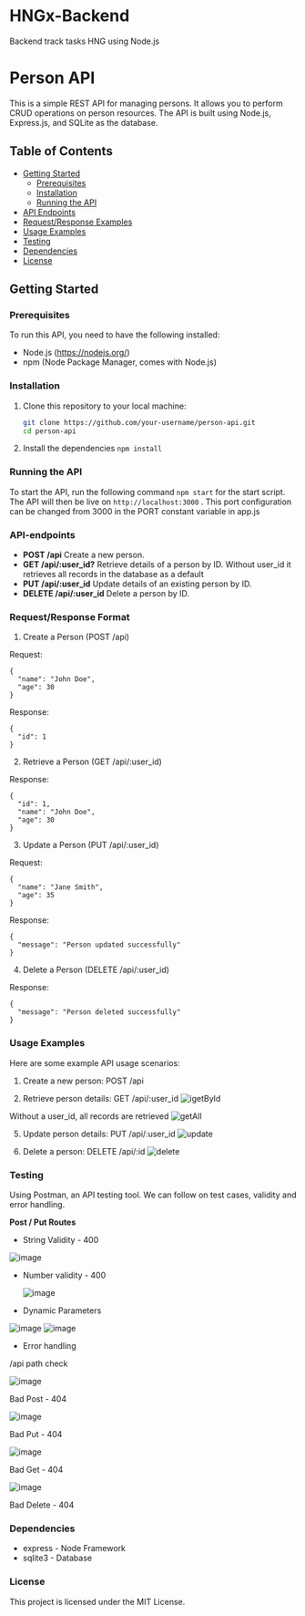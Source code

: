 # HNGx-Backend
Backend track tasks HNG using Node.js

# Person API

This is a simple REST API for managing persons. It allows you to perform CRUD operations on person resources. The API is built using Node.js, Express.js, and SQLite as the database.

## Table of Contents

- [Getting Started](#getting-started)
  - [Prerequisites](#prerequisites)
  - [Installation](#installation)
  - [Running the API](#running-the-api)
- [API Endpoints](#api-endpoints)
- [Request/Response Examples](#usage-examples)
- [Usage Examples](#usage-examples)
- [Testing](#testing)
- [Dependencies](#dependencies)
- [License](#license)

## Getting Started

### Prerequisites

To run this API, you need to have the following installed:

- Node.js (https://nodejs.org/)
- npm (Node Package Manager, comes with Node.js)

### Installation

1. Clone this repository to your local machine:

   ```bash
   git clone https://github.com/your-username/person-api.git
   cd person-api

2. Install the dependencies
    `npm install`
   
### Running the API
To start the API, run the following command `npm start` for the start script. The API will then be live on `http://localhost:3000` . This port configuration can be changed from 3000 in the PORT constant variable in app.js

### API-endpoints

* **POST /api** Create a new person.
* **GET /api/:user_id?** Retrieve details of a person by ID. Without user_id it retrieves all records in the database as a default
* **PUT /api/:user_id** Update details of an existing person by ID.
* **DELETE /api/:user_id** Delete a person by ID.

### Request/Response Format
1. Create a Person (POST /api)

Request:
```
{
  "name": "John Doe",
  "age": 30
}
```
Response:
```
{
  "id": 1
}
```
2. Retrieve a Person (GET /api/:user_id)
   
Response:
```
{
  "id": 1,
  "name": "John Doe",
  "age": 30
}
```
3. Update a Person (PUT /api/:user_id)

Request:
```
{
  "name": "Jane Smith",
  "age": 35
}
```
Response:
```
{
  "message": "Person updated successfully"
}
```
4. Delete a Person (DELETE /api/:user_id)

Response:
```
{
  "message": "Person deleted successfully"
}
```

### Usage Examples
Here are some example API usage scenarios:

1. Create a new person: POST /api

3. Retrieve person details: GET /api/:user_id
![igetById](https://github.com/JimmyKurui/HNGx-Backend/assets/71793888/87f0ca4a-3641-4c20-b9b8-541ad1199bdd)

Without a user_id, all records are retrieved
![getAll](https://github.com/JimmyKurui/HNGx-Backend/assets/71793888/37ab590d-91de-4def-bbda-779e1735304b)

5. Update person details: PUT /api/:user_id
![update](https://github.com/JimmyKurui/HNGx-Backend/assets/71793888/f23cde9d-5b6a-4b9b-afc7-e5e1352bd978)

7. Delete a person: DELETE /api/:id
![delete](https://github.com/JimmyKurui/HNGx-Backend/assets/71793888/977737a9-95f4-4911-a978-a11f13aeb4bc)

### Testing
Using Postman, an API testing tool. We can follow on test cases, validity and error handling.

**Post / Put Routes**
* String Validity - 400

![image](https://github.com/JimmyKurui/HNGx-Backend/assets/71793888/a63bcb98-423f-41f8-b801-81bfb7671cdc)

* Number validity - 400
  
  ![image](https://github.com/JimmyKurui/HNGx-Backend/assets/71793888/19051f89-927b-412c-b4be-afaa3782a0db)

* Dynamic Parameters

![image](https://github.com/JimmyKurui/HNGx-Backend/assets/71793888/e6f1d184-603b-4afb-95e8-42be88099502)
![image](https://github.com/JimmyKurui/HNGx-Backend/assets/71793888/ddab5812-f748-473b-82d6-b25be3308cd8)

* Error handling
  
/api path check

![image](https://github.com/JimmyKurui/HNGx-Backend/assets/71793888/de6c8641-addf-4bba-9aa1-1154af12a0a0)

Bad Post - 404

![image](https://github.com/JimmyKurui/HNGx-Backend/assets/71793888/2b9e918d-0c3c-4fc4-b4b1-4bfce2d055db)

Bad Put - 404

![image](https://github.com/JimmyKurui/HNGx-Backend/assets/71793888/6680f94a-e34f-4b88-8974-75423b53649c)

Bad Get - 404

![image](https://github.com/JimmyKurui/HNGx-Backend/assets/71793888/9148e921-9935-44e0-9825-fbe30ae20236)

Bad Delete - 404
### Dependencies
* express - Node Framework
* sqlite3 - Database
 
### License
This project is licensed under the MIT License.
